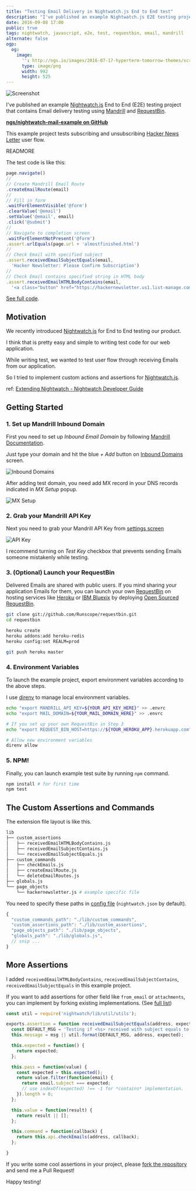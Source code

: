 ```yaml
---
title: "Testing Email Delivery in Nightwatch.js End to End test"
description: "I've published an example Nightwatch.js E2E testing project that contains Email delivery testing using Mandrill and RequestBin."
date: 2016-09-08 17:00
public: true
tags: nightwatch, javascript, e2e, test, requestbin, email, mandrill
alternate: false
ogp:
  og:
    image:
      '': http://ngs.io/images/2016-07-17-hyperterm-tomorrow-themes/screen.png
      type: image/png
      width: 992
      height: 525
---
```


![Screenshot](2016-09-08-nightwatch-mail-test/screen.gif)

I've published an example [Nightwatch.js] End to End (E2E) testing project that contains Email delivery testing using [Mandrill] and [RequestBin].

**[ngs/nightwatch-mail-example on GitHub]**

This example project tests subscribing and unsubscribing [Hacker News Letter] user flow.

READMORE

The test code is like this:

```js
page.navigate()
//
// Create Mandrill Email Route
.createEmailRoute(email)
//
// Fill in form
.waitForElementVisible('@form')
.clearValue('@email')
.setValue('@email', email)
.click('@submit')
//
// Navigate to completion screen
.waitForElementNotPresent('@form')
.assert.urlEquals(page.url + 'almostfinished.html')
//
// Check Email with specified subject
.assert.receivedEmailSubjectEquals(email,
  'Hacker Newsletter: Please Confirm Subscription')
//
// Check Email contains specified string in HTML body
.assert.receivedEmailHTMLBodyContains(email,
  '<a class="button" href="https://hackernewsletter.us1.list-manage.com/subscribe/confirm?u=')
```

[See full code](https://github.com/ngs/nightwatch-mail-example/blob/master/tests/hackernewsletter.js).

## Motivation

We recently introduced [Nightwatch.js] for End to End testing our product.

I think that is pretty easy and simple to writing test code for our web application.

While writing test, we wanted to test user flow through receiving Emails from our application.

So I tried to implement custom actions and assertions for [Nightwatch.js].

ref: [Extending Nightwatch - Nightwatch Developer Guide](http://nightwatchjs.org/guide#extending)

## Getting Started

### 1. Set up Mandrill Inbound Domain

First you need to set up *Inbound Email Domain* by following [Mandrill Documentation].

Just type your domain and hit the blue _+ Add_ button on [Inbound Domains] screen.

![Inbound Domains](2016-09-08-nightwatch-mail-test/inbound-domains.png)

After adding test domain, you need add MX record in your DNS records indicated in _MX Setup_ popup.

![MX Setup](2016-09-08-nightwatch-mail-test/mx-setup.png)

### 2. Grab your Mandrill API Key

Next you need to grab your Mandrill API Key from [settings screen]

![API Key](2016-09-08-nightwatch-mail-test/api-key.png)

I recommend turning on _Test Key_ checkbox that prevents sending Emails someone mistakenly while testing.

### 3. (Optional) Launch your RequestBin

Delivered Emails are shared with public users. If you mind sharing your application Emails for them, you can launch your own [RequestBin] on hosting services like [Heroku] or [IBM Bluexix] by deploying [Open Sourced RequestBin].

```sh
git clone git://github.com/Runscope/requestbin.git
cd requestbin

heroku create
heroku addons:add heroku-redis
heroku config:set REALM=prod

git push heroku master
```

### 4. Environment Variables

To launch the example project, export environment variables according to the above steps.

I use [direnv] to manage local environment variables.

```sh
echo "export MANDRILL_API_KEY=${YOUR_API_KEY_HERE}" >> .envrc
echo "export MAIL_DOMAIN=${YOUR_MAIL_DOMAIN_HERE}" >> .envrc

# If you set up your own RequestBin in Step 3
echo "export REQUEST_BIN_HOST=https://${YOUR_HEROKU_APP}.herokuapp.com" >> .envrc

# Allow new environment variables
direnv allow
```

### 5. NPM!

Finally, you can launch example test suite by running `npm` command.

```sh
npm install # for first time
npm test
```

## The Custom Assertions and Commands

The extension file layout is like this.

```sh
lib
├── custom_assertions
│   ├── receivedEmailHTMLBodyContains.js
│   ├── receivedEmailSubjectContains.js
│   └── receivedEmailSubjectEquals.js
├── custom_commands
│   ├── checkEmails.js
│   ├── createEmailRoute.js
│   └── deleteEmailRoutes.js
├── globals.js
└── page_objects
    └── hackernewsletter.js # example specific file
```

You need to specify these paths in [config file] (`nightwatch.json` by default).

```js
{
  "custom_commands_path": "./lib/custom_commands",
  "custom_assertions_path": "./lib/custom_assertions",
  "page_objects_path": "./lib/page_objects",
  "globals_path": "./lib/globals.js",
  // snip ...
}
```

## More Assertions

I added `receivedEmailHTMLBodyContains`, `receivedEmailSubjectContains`, `receivedEmailSubjectEquals` in this example project.

If you want to add assertions for other field like `from_email` or `attachments`, you can implement by forking existing implementations. (See [full list])

```js
const util = require('nightwatch/lib/util/utils');

exports.assertion = function receivedEmailSubjectEquals(address, expected, msg) {
  const DEFAULT_MSG = 'Testing if <%s> received with subject equals to "%s".';
  this.message = msg || util.format(DEFAULT_MSG, address, expected);

  this.expected = function() {
    return expected;
  };

  this.pass = function(value) {
    const expected = this.expected();
    return value.filter(function(email) {
      return email.subject === expected;
      // use indexOf(expected) !== -1 for *contains* implementation.
    }).length > 0;
  };

  this.value = function(result) {
    return result || [];
  };

  this.command = function(callback) {
    return this.api.checkEmails(address, callback);
  };

}
```

If you write some cool assertions in your project, please [fork the repository] and send me a Pull Request!

Happy testing!

[Nightwatch.js]: http://nightwatchjs.org/
[ngs/nightwatch-mail-example on GitHub]: https://github.com/ngs/nightwatch-mail-example
[Hacker News Letter]: http://www.hackernewsletter.com/
[Mandrill]: https://mandrillapp.com/
[RequestBin]: http://requestb.in/
[Mandrill Documentation]: https://mandrill.zendesk.com/hc/en-us/articles/205583197-Inbound-Email-Processing-Overview#set-up-an-inbound-domain
[Inbound Domains]: https://mandrillapp.com/inbound
[settings screen]: https://mandrillapp.com/settings/index
[Heroku]: https://www.heroku.com/
[IBM Bluexix]: http://www.ibm.com/cloud-computing/bluemix/
[Open Sourced RequestBin]: https://github.com/Runscope/requestbin
[direnv]: http://direnv.net/
[config file]: http://nightwatchjs.org/guide#settings-file
[full list]: https://mandrill.zendesk.com/hc/en-us/articles/205583197-Inbound-Email-Processing-Overview#inbound-events-format
[fork the repository]: https://github.com/ngs/nightwatch-mail-example/fork
